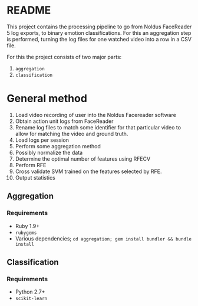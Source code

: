 # README

This project contains the processing pipeline to go from Noldus FaceReader 5 log exports, to binary emotion classifications.
For this an aggregation step is performed, turning the log files for one watched video into a row in a CSV file.

For this the project consists of two major parts:

1. `aggregation`
2. `classification`

# General method

1. Load video recording of user into the Noldus Facereader software
2. Obtain action unit logs from FaceReader
3. Rename log files to match some identifier for that particular video to allow for matching the video and ground truth.
4. Load logs per session
5. Perform some aggregation method
6. Possibly normalize the data
7. Determine the optimal number of features using RFECV
8. Perform RFE
9. Cross validate SVM trained on the features selected by RFE.
10. Output statistics

## Aggregation

### Requirements

* Ruby 1.9+
* `rubygems`
* Various dependencies; `cd aggregation; gem install bundler && bundle install`


## Classification

### Requirements

* Python 2.7+
* `scikit-learn`
